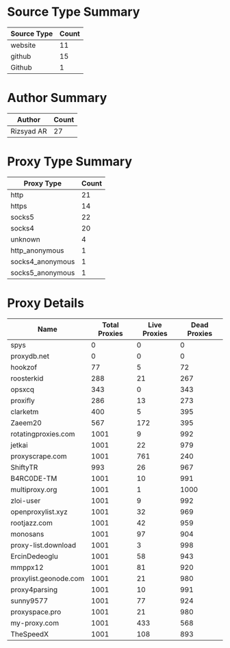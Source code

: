 # Source Type Summary

| Source Type | Count |
|-------------|-------|
| website | 11 |
| github | 15 |
| Github | 1 |


# Author Summary

| Author | Count |
|--------|-------|
| Rizsyad AR | 27 |


# Proxy Type Summary

| Proxy Type | Count |
|------------|-------|
| http | 21 |
| https | 14 |
| socks5 | 22 |
| socks4 | 20 |
| unknown | 4 |
| http_anonymous | 1 |
| socks4_anonymous | 1 |
| socks5_anonymous | 1 |


# Proxy Details

| Name | Total Proxies | Live Proxies | Dead Proxies |
|------|---------------|--------------|---------------|
| spys | 0 | 0 | 0 |
| proxydb.net | 0 | 0 | 0 |
| hookzof | 77 | 5 | 72 |
| roosterkid | 288 | 21 | 267 |
| opsxcq | 343 | 0 | 343 |
| proxifly | 286 | 13 | 273 |
| clarketm | 400 | 5 | 395 |
| Zaeem20 | 567 | 172 | 395 |
| rotatingproxies.com | 1001 | 9 | 992 |
| jetkai | 1001 | 22 | 979 |
| proxyscrape.com | 1001 | 761 | 240 |
| ShiftyTR | 993 | 26 | 967 |
| B4RC0DE-TM | 1001 | 10 | 991 |
| multiproxy.org | 1001 | 1 | 1000 |
| zloi-user | 1001 | 9 | 992 |
| openproxylist.xyz | 1001 | 32 | 969 |
| rootjazz.com | 1001 | 42 | 959 |
| monosans | 1001 | 97 | 904 |
| proxy-list.download | 1001 | 3 | 998 |
| ErcinDedeoglu | 1001 | 58 | 943 |
| mmppx12 | 1001 | 81 | 920 |
| proxylist.geonode.com | 1001 | 21 | 980 |
| proxy4parsing | 1001 | 10 | 991 |
| sunny9577 | 1001 | 77 | 924 |
| proxyspace.pro | 1001 | 21 | 980 |
| my-proxy.com | 1001 | 433 | 568 |
| TheSpeedX | 1001 | 108 | 893 |
